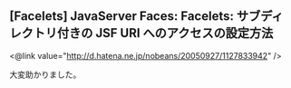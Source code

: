 ## [Facelets] JavaServer Faces: Facelets: サブディレクトリ付きの JSF URI へのアクセスの設定方法

<@link value="http://d.hatena.ne.jp/nobeans/20050927/1127833942" />

大変助かりました。
